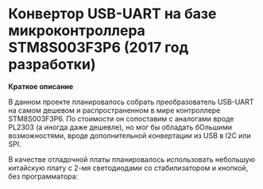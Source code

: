 # Конвертор USB-UART на базе микроконтроллера STM8S003F3P6 (2017 год разработки)

**Краткое описание**

В данном проекте планировалось собрать преобразователь USB-UART на самом дешевом и 
распространенном в мире контроллере STM8S003F3P6. По стоимости он сопоставим с 
аналогами вроде PL2303 (а иногда даже дешевле), но мог бы обладать бОльшими 
возможностями, вроде дополнительной конвертации из USB в I2C или SPI.

В качестве отладочной платы планировалось использовать небольшую китайскую плату
с 2-мя светодиодами со стабилизатором и кнопкой, без программатора:

